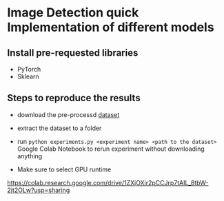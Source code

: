 # Image Detection quick Implementation of different models


## Install pre-requested libraries
- PyTorch 
- Sklearn
## Steps to reproduce the results
- download the pre-processd [dataset](https://drive.google.com/file/d/16P5LKohKrjqMCEKVYQPWWIWy6McdD7bB/view?usp=sharing) 
- extract the dataset to a folder
- run `python experiments.py <experiment name> <path to the dataset>`
Google Colab Notebook to rerun experiment without downloading anything

- Make sure to select GPU runtime 


https://colab.research.google.com/drive/1ZXjOXir2pCCJrp7tAIL_8tbW-2jt2OLw?usp=sharing

